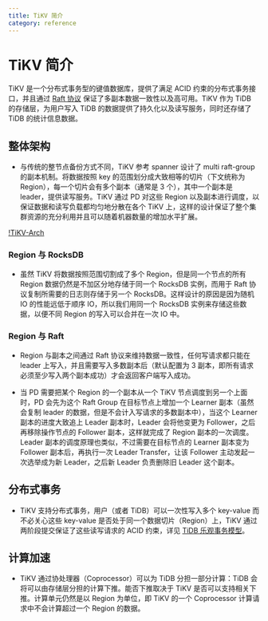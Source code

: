 ```yaml
---
title: TiKV 简介
category: reference
---
```


# TiKV 简介

TiKV 是一个分布式事务型的键值数据库，提供了满足 ACID 约束的分布式事务接口，并且通过 [Raft 协议](https://raft.github.io/raft.pdf) 保证了多副本数据一致性以及高可用。TiKV 作为 TiDB 的存储层，为用户写入 TiDB 的数据提供了持久化以及读写服务，同时还存储了 TiDB 的统计信息数据。

## 整体架构

- 与传统的整节点备份方式不同，TiKV 参考 spanner 设计了 multi raft-group 的副本机制。将数据按照 key 的范围划分成大致相等的切片（下文统称为 Region），每一个切片会有多个副本（通常是 3 个），其中一个副本是 leader，提供读写服务。TiKV 通过 PD 对这些 Region 以及副本进行调度，以保证数据和读写负载都均匀地分散在各个 TiKV 上，这样的设计保证了整个集群资源的充分利用并且可以随着机器数量的增加水平扩展。

[!TiKV-Arch](/media/tikv-arch.png)

### Region 与 RocksDB

- 虽然 TiKV 将数据按照范围切割成了多个 Region，但是同一个节点的所有 Region 数据仍然是不加区分地存储于同一个 RocksDB 实例，而用于 Raft 协议复制所需要的日志则存储于另一个 RocksDB。这样设计的原因是因为随机 IO 的性能远低于顺序 IO，所以我们用同一个 RocksDB 实例来存储这些数据，以便不同 Region 的写入可以合并在一次 IO 中。

### Region 与 Raft

- Region 与副本之间通过 Raft 协议来维持数据一致性，任何写请求都只能在 leader 上写入，并且需要写入多数副本后（默认配置为 3 副本，即所有请求必须至少写入两个副本成功）才会返回客户端写入成功。

- 当 PD 需要把某个 Region 的一个副本从一个 TiKV 节点调度到另一个上面时，PD 会先为这个 Raft Group 在目标节点上增加一个 Learner 副本（虽然会复制 leader 的数据，但是不会计入写请求的多数副本中），当这个 Learner 副本的进度大致追上 Leader 副本时，Leader 会将他变更为 Follower，之后再移除操作节点的 Follower 副本，这样就完成了 Region 副本的一次调度。Leader 副本的调度原理也类似，不过需要在目标节点的 Learner 副本变为 Follower 副本后，再执行一次 Leader Transfer，让该 Follower 主动发起一次选举成为新 Leader，之后新 Leader 负责删除旧 Leader 这个副本。

## 分布式事务

- TiKV 支持分布式事务，用户（或者 TiDB）可以一次性写入多个 key-value 而不必关心这些 key-value 是否处于同一个数据切片（Region）上，TiKV 通过两阶段提交保证了这些读写请求的 ACID 约束，详见 [TiDB 乐观事务模型](/optimistic-transaction.md)。

## 计算加速

- TiKV 通过协处理器（Coprocessor）可以为 TiDB 分担一部分计算：TiDB 会将可以由存储层分担的计算下推。能否下推取决于 TiKV 是否可以支持相关下推。计算单元仍然是以 Region 为单位，即 TiKV 的一个 Coprocessor 计算请求中不会计算超过一个 Region 的数据。

